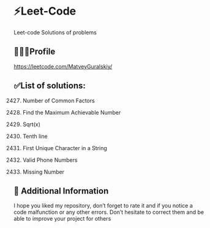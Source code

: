 # ⚡Leet-Code
Leet-code Solutions of problems

## 👨🏻‍💻Profile
https://leetcode.com/MatveyGuralskiy/

## ✅List of solutions:

2427. Number of Common Factors

2769. Find the Maximum Achievable Number

69. Sqrt(x)

195. Tenth line

387. First Unique Character in a String

193. Valid Phone Numbers

268. Missing Number


## 📢 Additional Information
I hope you liked my repository, don’t forget to rate it and if you notice a code malfunction or any other errors.
Don’t hesitate to correct them and be able to improve your project for others
